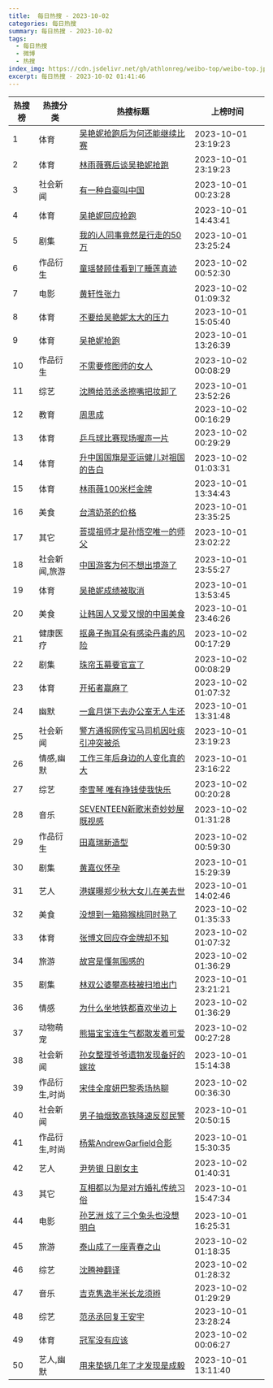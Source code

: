 ```yaml
---
title:  每日热搜 - 2023-10-02
categories: 每日热搜
summary: 每日热搜 - 2023-10-02
tags:
  - 每日热搜
  - 微博
  - 热搜
index_img: https://cdn.jsdelivr.net/gh/athlonreg/weibo-top/weibo-top.jpeg
excerpt: 每日热搜 - 2023-10-02 01:41:46
---
```


| 热搜榜 | 热搜分类 | 热搜标题 | 上榜时间 |
| --- | --- | --- | --- |
| 1 | 体育 | [吴艳妮抢跑后为何还能继续比赛](https://s.weibo.com/weibo%3Fq%3D%2523%E5%90%B4%E8%89%B3%E5%A6%AE%E6%8A%A2%E8%B7%91%E5%90%8E%E4%B8%BA%E4%BD%95%E8%BF%98%E8%83%BD%E7%BB%A7%E7%BB%AD%E6%AF%94%E8%B5%9B%2523) | 2023-10-01 23:19:23 | 
| 2 | 体育 | [林雨薇赛后谈吴艳妮抢跑](https://s.weibo.com/weibo%3Fq%3D%2523%E6%9E%97%E9%9B%A8%E8%96%87%E8%B5%9B%E5%90%8E%E8%B0%88%E5%90%B4%E8%89%B3%E5%A6%AE%E6%8A%A2%E8%B7%91%2523) | 2023-10-01 23:19:23 | 
| 3 | 社会新闻 | [有一种自豪叫中国](https://s.weibo.com/weibo%3Fq%3D%2523%E6%9C%89%E4%B8%80%E7%A7%8D%E8%87%AA%E8%B1%AA%E5%8F%AB%E4%B8%AD%E5%9B%BD%2523) | 2023-10-01 00:23:28 | 
| 4 | 体育 | [吴艳妮回应抢跑](https://s.weibo.com/weibo%3Fq%3D%2523%E5%90%B4%E8%89%B3%E5%A6%AE%E5%9B%9E%E5%BA%94%E6%8A%A2%E8%B7%91%2523) | 2023-10-01 14:43:41 | 
| 5 | 剧集 | [我的i人同事竟然是行走的50万](https://s.weibo.com/weibo%3Fq%3D%2523%E6%88%91%E7%9A%84i%E4%BA%BA%E5%90%8C%E4%BA%8B%E7%AB%9F%E7%84%B6%E6%98%AF%E8%A1%8C%E8%B5%B0%E7%9A%8450%E4%B8%87%2523) | 2023-10-01 23:25:24 | 
| 6 | 作品衍生 | [童瑶替顾佳看到了睡莲真迹](https://s.weibo.com/weibo%3Fq%3D%2523%E7%AB%A5%E7%91%B6%E6%9B%BF%E9%A1%BE%E4%BD%B3%E7%9C%8B%E5%88%B0%E4%BA%86%E7%9D%A1%E8%8E%B2%E7%9C%9F%E8%BF%B9%2523) | 2023-10-02 00:52:30 | 
| 7 | 电影 | [黄轩性张力](https://s.weibo.com/weibo%3Fq%3D%2523%E9%BB%84%E8%BD%A9%E6%80%A7%E5%BC%A0%E5%8A%9B%2523) | 2023-10-02 01:09:32 | 
| 8 | 体育 | [不要给吴艳妮太大的压力](https://s.weibo.com/weibo%3Fq%3D%2523%E4%B8%8D%E8%A6%81%E7%BB%99%E5%90%B4%E8%89%B3%E5%A6%AE%E5%A4%AA%E5%A4%A7%E7%9A%84%E5%8E%8B%E5%8A%9B%2523) | 2023-10-01 15:05:40 | 
| 9 | 体育 | [吴艳妮抢跑](https://s.weibo.com/weibo%3Fq%3D%2523%E5%90%B4%E8%89%B3%E5%A6%AE%E6%8A%A2%E8%B7%91%2523) | 2023-10-01 13:26:39 | 
| 10 | 作品衍生 | [不需要修图师的女人](https://s.weibo.com/weibo%3Fq%3D%2523%E4%B8%8D%E9%9C%80%E8%A6%81%E4%BF%AE%E5%9B%BE%E5%B8%88%E7%9A%84%E5%A5%B3%E4%BA%BA%2523) | 2023-10-02 00:08:29 | 
| 11 | 综艺 | [沈腾给范丞丞擦嘴把妆卸了](https://s.weibo.com/weibo%3Fq%3D%2523%E6%B2%88%E8%85%BE%E7%BB%99%E8%8C%83%E4%B8%9E%E4%B8%9E%E6%93%A6%E5%98%B4%E6%8A%8A%E5%A6%86%E5%8D%B8%E4%BA%86%2523) | 2023-10-01 23:52:26 | 
| 12 | 教育 | [周思成](https://s.weibo.com/weibo%3Fq%3D%2523%E5%91%A8%E6%80%9D%E6%88%90%2523) | 2023-10-02 00:16:29 | 
| 13 | 体育 | [乒乓球比赛现场喔声一片](https://s.weibo.com/weibo%3Fq%3D%2523%E4%B9%92%E4%B9%93%E7%90%83%E6%AF%94%E8%B5%9B%E7%8E%B0%E5%9C%BA%E5%96%94%E5%A3%B0%E4%B8%80%E7%89%87%2523) | 2023-10-02 00:29:29 | 
| 14 | 体育 | [升中国国旗是亚运健儿对祖国的告白](https://s.weibo.com/weibo%3Fq%3D%2523%E5%8D%87%E4%B8%AD%E5%9B%BD%E5%9B%BD%E6%97%97%E6%98%AF%E4%BA%9A%E8%BF%90%E5%81%A5%E5%84%BF%E5%AF%B9%E7%A5%96%E5%9B%BD%E7%9A%84%E5%91%8A%E7%99%BD%2523) | 2023-10-02 01:03:31 | 
| 15 | 体育 | [林雨薇100米栏金牌](https://s.weibo.com/weibo%3Fq%3D%2523%E6%9E%97%E9%9B%A8%E8%96%87100%E7%B1%B3%E6%A0%8F%E9%87%91%E7%89%8C%2523) | 2023-10-01 13:34:43 | 
| 16 | 美食 | [台湾奶茶的价格](https://s.weibo.com/weibo%3Fq%3D%2523%E5%8F%B0%E6%B9%BE%E5%A5%B6%E8%8C%B6%E7%9A%84%E4%BB%B7%E6%A0%BC%2523) | 2023-10-01 23:35:25 | 
| 17 | 其它 | [菩提祖师才是孙悟空唯一的师父](https://s.weibo.com/weibo%3Fq%3D%2523%E8%8F%A9%E6%8F%90%E7%A5%96%E5%B8%88%E6%89%8D%E6%98%AF%E5%AD%99%E6%82%9F%E7%A9%BA%E5%94%AF%E4%B8%80%E7%9A%84%E5%B8%88%E7%88%B6%2523) | 2023-10-01 23:02:22 | 
| 18 | 社会新闻,旅游 | [中国游客为何不想出境游了](https://s.weibo.com/weibo%3Fq%3D%2523%E4%B8%AD%E5%9B%BD%E6%B8%B8%E5%AE%A2%E4%B8%BA%E4%BD%95%E4%B8%8D%E6%83%B3%E5%87%BA%E5%A2%83%E6%B8%B8%E4%BA%86%2523) | 2023-10-01 23:55:27 | 
| 19 | 体育 | [吴艳妮成绩被取消](https://s.weibo.com/weibo%3Fq%3D%2523%E5%90%B4%E8%89%B3%E5%A6%AE%E6%88%90%E7%BB%A9%E8%A2%AB%E5%8F%96%E6%B6%88%2523) | 2023-10-01 13:53:45 | 
| 20 | 美食 | [让韩国人又爱又恨的中国美食](https://s.weibo.com/weibo%3Fq%3D%2523%E8%AE%A9%E9%9F%A9%E5%9B%BD%E4%BA%BA%E5%8F%88%E7%88%B1%E5%8F%88%E6%81%A8%E7%9A%84%E4%B8%AD%E5%9B%BD%E7%BE%8E%E9%A3%9F%2523) | 2023-10-01 23:46:26 | 
| 21 | 健康医疗 | [抠鼻子掏耳朵有感染丹毒的风险](https://s.weibo.com/weibo%3Fq%3D%2523%E6%8A%A0%E9%BC%BB%E5%AD%90%E6%8E%8F%E8%80%B3%E6%9C%B5%E6%9C%89%E6%84%9F%E6%9F%93%E4%B8%B9%E6%AF%92%E7%9A%84%E9%A3%8E%E9%99%A9%2523) | 2023-10-02 00:17:29 | 
| 22 | 剧集 | [珠帘玉幕要官宣了](https://s.weibo.com/weibo%3Fq%3D%2523%E7%8F%A0%E5%B8%98%E7%8E%89%E5%B9%95%E8%A6%81%E5%AE%98%E5%AE%A3%E4%BA%86%2523) | 2023-10-02 00:08:29 | 
| 23 | 体育 | [开拓者赢麻了](https://s.weibo.com/weibo%3Fq%3D%2523%E5%BC%80%E6%8B%93%E8%80%85%E8%B5%A2%E9%BA%BB%E4%BA%86%2523) | 2023-10-02 01:07:32 | 
| 24 | 幽默 | [一盒月饼下去办公室无人生还](https://s.weibo.com/weibo%3Fq%3D%2523%E4%B8%80%E7%9B%92%E6%9C%88%E9%A5%BC%E4%B8%8B%E5%8E%BB%E5%8A%9E%E5%85%AC%E5%AE%A4%E6%97%A0%E4%BA%BA%E7%94%9F%E8%BF%98%2523) | 2023-10-01 13:31:48 | 
| 25 | 社会新闻 | [警方通报网传宝马司机因吐痰引冲突被杀](https://s.weibo.com/weibo%3Fq%3D%2523%E8%AD%A6%E6%96%B9%E9%80%9A%E6%8A%A5%E7%BD%91%E4%BC%A0%E5%AE%9D%E9%A9%AC%E5%8F%B8%E6%9C%BA%E5%9B%A0%E5%90%90%E7%97%B0%E5%BC%95%E5%86%B2%E7%AA%81%E8%A2%AB%E6%9D%80%2523) | 2023-10-01 23:19:23 | 
| 26 | 情感,幽默 | [工作三年后身边的人变化真的大](https://s.weibo.com/weibo%3Fq%3D%2523%E5%B7%A5%E4%BD%9C%E4%B8%89%E5%B9%B4%E5%90%8E%E8%BA%AB%E8%BE%B9%E7%9A%84%E4%BA%BA%E5%8F%98%E5%8C%96%E7%9C%9F%E7%9A%84%E5%A4%A7%2523) | 2023-10-01 23:16:22 | 
| 27 | 综艺 | [李雪琴 唯有挣钱使我快乐](https://s.weibo.com/weibo%3Fq%3D%2523%E6%9D%8E%E9%9B%AA%E7%90%B4%20%E5%94%AF%E6%9C%89%E6%8C%A3%E9%92%B1%E4%BD%BF%E6%88%91%E5%BF%AB%E4%B9%90%2523) | 2023-10-02 00:20:28 | 
| 28 | 音乐 | [SEVENTEEN新歌米奇妙妙屋既视感](https://s.weibo.com/weibo%3Fq%3D%2523SEVENTEEN%E6%96%B0%E6%AD%8C%E7%B1%B3%E5%A5%87%E5%A6%99%E5%A6%99%E5%B1%8B%E6%97%A2%E8%A7%86%E6%84%9F%2523) | 2023-10-02 01:31:28 | 
| 29 | 作品衍生 | [田嘉瑞新造型](https://s.weibo.com/weibo%3Fq%3D%2523%E7%94%B0%E5%98%89%E7%91%9E%E6%96%B0%E9%80%A0%E5%9E%8B%2523) | 2023-10-02 00:59:30 | 
| 30 | 剧集 | [黄嘉仪怀孕](https://s.weibo.com/weibo%3Fq%3D%2523%E9%BB%84%E5%98%89%E4%BB%AA%E6%80%80%E5%AD%95%2523) | 2023-10-01 15:29:39 | 
| 31 | 艺人 | [港媒曝郑少秋大女儿在美去世](https://s.weibo.com/weibo%3Fq%3D%2523%E6%B8%AF%E5%AA%92%E6%9B%9D%E9%83%91%E5%B0%91%E7%A7%8B%E5%A4%A7%E5%A5%B3%E5%84%BF%E5%9C%A8%E7%BE%8E%E5%8E%BB%E4%B8%96%2523) | 2023-10-01 14:02:46 | 
| 32 | 美食 | [没想到一箱猕猴桃同时熟了](https://s.weibo.com/weibo%3Fq%3D%2523%E6%B2%A1%E6%83%B3%E5%88%B0%E4%B8%80%E7%AE%B1%E7%8C%95%E7%8C%B4%E6%A1%83%E5%90%8C%E6%97%B6%E7%86%9F%E4%BA%86%2523) | 2023-10-02 01:35:33 | 
| 33 | 体育 | [张博文回应夺金牌却不知](https://s.weibo.com/weibo%3Fq%3D%2523%E5%BC%A0%E5%8D%9A%E6%96%87%E5%9B%9E%E5%BA%94%E5%A4%BA%E9%87%91%E7%89%8C%E5%8D%B4%E4%B8%8D%E7%9F%A5%2523) | 2023-10-02 01:07:32 | 
| 34 | 旅游 | [故宫是懂氛围感的](https://s.weibo.com/weibo%3Fq%3D%2523%E6%95%85%E5%AE%AB%E6%98%AF%E6%87%82%E6%B0%9B%E5%9B%B4%E6%84%9F%E7%9A%84%2523) | 2023-10-02 01:36:29 | 
| 35 | 剧集 | [林双公婆攀高枝被扫地出门](https://s.weibo.com/weibo%3Fq%3D%2523%E6%9E%97%E5%8F%8C%E5%85%AC%E5%A9%86%E6%94%80%E9%AB%98%E6%9E%9D%E8%A2%AB%E6%89%AB%E5%9C%B0%E5%87%BA%E9%97%A8%2523) | 2023-10-01 23:21:21 | 
| 36 | 情感 | [为什么坐地铁都喜欢坐边上](https://s.weibo.com/weibo%3Fq%3D%2523%E4%B8%BA%E4%BB%80%E4%B9%88%E5%9D%90%E5%9C%B0%E9%93%81%E9%83%BD%E5%96%9C%E6%AC%A2%E5%9D%90%E8%BE%B9%E4%B8%8A%2523) | 2023-10-02 01:36:29 | 
| 37 | 动物萌宠 | [熊猫宝宝连生气都散发着可爱](https://s.weibo.com/weibo%3Fq%3D%2523%E7%86%8A%E7%8C%AB%E5%AE%9D%E5%AE%9D%E8%BF%9E%E7%94%9F%E6%B0%94%E9%83%BD%E6%95%A3%E5%8F%91%E7%9D%80%E5%8F%AF%E7%88%B1%2523) | 2023-10-02 00:27:28 | 
| 38 | 社会新闻 | [孙女整理爷爷遗物发现备好的嫁妆](https://s.weibo.com/weibo%3Fq%3D%2523%E5%AD%99%E5%A5%B3%E6%95%B4%E7%90%86%E7%88%B7%E7%88%B7%E9%81%97%E7%89%A9%E5%8F%91%E7%8E%B0%E5%A4%87%E5%A5%BD%E7%9A%84%E5%AB%81%E5%A6%86%2523) | 2023-10-01 15:14:38 | 
| 39 | 作品衍生,时尚 | [宋佳全度妍巴黎秀场热聊](https://s.weibo.com/weibo%3Fq%3D%2523%E5%AE%8B%E4%BD%B3%E5%85%A8%E5%BA%A6%E5%A6%8D%E5%B7%B4%E9%BB%8E%E7%A7%80%E5%9C%BA%E7%83%AD%E8%81%8A%2523) | 2023-10-02 00:36:30 | 
| 40 | 社会新闻 | [男子抽烟致高铁降速反怼民警](https://s.weibo.com/weibo%3Fq%3D%2523%E7%94%B7%E5%AD%90%E6%8A%BD%E7%83%9F%E8%87%B4%E9%AB%98%E9%93%81%E9%99%8D%E9%80%9F%E5%8F%8D%E6%80%BC%E6%B0%91%E8%AD%A6%2523) | 2023-10-01 20:50:15 | 
| 41 | 作品衍生,时尚 | [杨紫AndrewGarfield合影](https://s.weibo.com/weibo%3Fq%3D%2523%E6%9D%A8%E7%B4%ABAndrewGarfield%E5%90%88%E5%BD%B1%2523) | 2023-10-01 15:30:35 | 
| 42 | 艺人 | [尹势银 日剧女主](https://s.weibo.com/weibo%3Fq%3D%2523%E5%B0%B9%E5%8A%BF%E9%93%B6%20%E6%97%A5%E5%89%A7%E5%A5%B3%E4%B8%BB%2523) | 2023-10-02 01:40:31 | 
| 43 | 其它 | [互相都以为是对方婚礼传统习俗](https://s.weibo.com/weibo%3Fq%3D%2523%E4%BA%92%E7%9B%B8%E9%83%BD%E4%BB%A5%E4%B8%BA%E6%98%AF%E5%AF%B9%E6%96%B9%E5%A9%9A%E7%A4%BC%E4%BC%A0%E7%BB%9F%E4%B9%A0%E4%BF%97%2523) | 2023-10-01 15:47:34 | 
| 44 | 电影 | [孙艺洲 炫了三个兔头也没想明白](https://s.weibo.com/weibo%3Fq%3D%2523%E5%AD%99%E8%89%BA%E6%B4%B2%20%E7%82%AB%E4%BA%86%E4%B8%89%E4%B8%AA%E5%85%94%E5%A4%B4%E4%B9%9F%E6%B2%A1%E6%83%B3%E6%98%8E%E7%99%BD%2523) | 2023-10-01 16:25:31 | 
| 45 | 旅游 | [泰山成了一座青春之山](https://s.weibo.com/weibo%3Fq%3D%2523%E6%B3%B0%E5%B1%B1%E6%88%90%E4%BA%86%E4%B8%80%E5%BA%A7%E9%9D%92%E6%98%A5%E4%B9%8B%E5%B1%B1%2523) | 2023-10-02 01:18:35 | 
| 46 | 综艺 | [沈腾神翻译](https://s.weibo.com/weibo%3Fq%3D%2523%E6%B2%88%E8%85%BE%E7%A5%9E%E7%BF%BB%E8%AF%91%2523) | 2023-10-02 01:28:32 | 
| 47 | 音乐 | [吉克隽逸半米长龙须辫](https://s.weibo.com/weibo%3Fq%3D%2523%E5%90%89%E5%85%8B%E9%9A%BD%E9%80%B8%E5%8D%8A%E7%B1%B3%E9%95%BF%E9%BE%99%E9%A1%BB%E8%BE%AB%2523) | 2023-10-02 01:29:29 | 
| 48 | 综艺 | [范丞丞回复王安宇](https://s.weibo.com/weibo%3Fq%3D%2523%E8%8C%83%E4%B8%9E%E4%B8%9E%E5%9B%9E%E5%A4%8D%E7%8E%8B%E5%AE%89%E5%AE%87%2523) | 2023-10-01 23:28:24 | 
| 49 | 体育 | [冠军没有应该](https://s.weibo.com/weibo%3Fq%3D%2523%E5%86%A0%E5%86%9B%E6%B2%A1%E6%9C%89%E5%BA%94%E8%AF%A5%2523) | 2023-10-02 00:06:27 | 
| 50 | 艺人,幽默 | [用来垫锅几年了才发现是成毅](https://s.weibo.com/weibo%3Fq%3D%2523%E7%94%A8%E6%9D%A5%E5%9E%AB%E9%94%85%E5%87%A0%E5%B9%B4%E4%BA%86%E6%89%8D%E5%8F%91%E7%8E%B0%E6%98%AF%E6%88%90%E6%AF%85%2523) | 2023-10-01 13:11:40 | 
